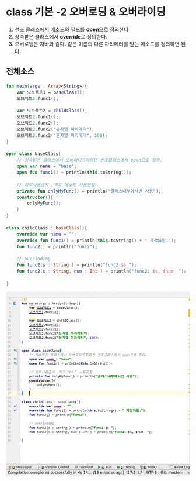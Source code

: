 # class 기본 -2 오버로딩 & 오버라이딩
1. 선조 클래스에서 메소드와 필드를 **open**으로 정의한다.
2. 상속받은 클래스에서  **override**로 정의한다.
3. 오버로딩은 자바와 같다. 같은 이름의 다른 파라메터를 받는 메소드를 정의하면 된다.

## 전체소스
~~~kotlin
fun main(args : Array<String>){
    var 오브젝트1 = baseClass();
    오브젝트1.func1();

    var 오브젝트2 = childClass();
    오브젝트2.func1();
    오브젝트2.func2();
    오브젝트2.func2("문자열 파라메터");
    오브젝트2.func2("문자열 파라메터", 100);
}

open class baseClass{
    // 상속받은 클래스에서 오버라이드하려면 선조클래스에서 open으로 정의.
    open var name = "base";
    open fun func1() = println(this.toString());

    // 외부사용금지 .찍고 메소드 사용못함.
    private fun onlyMyFunc() = println("클래스내부에서만 사용");
    constructor(){
        onlyMyFunc();
    }
}

class childClass : baseClass(){
    override var name = "";
    override fun func1() = println(this.toString() + " 재정의함.");
    fun func2() = println("func2");

    // overloding
    fun func2(s : String ) = println("func2:$s ");
    fun func2(s : String, num : Int ) = println("func2: $s, $num  ");

}
~~~
![이미지](class2.gif)
